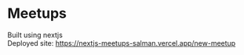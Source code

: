 # Meetups
 
Built using nextjs <br/>
Deployed site: https://nextjs-meetups-salman.vercel.app/new-meetup
